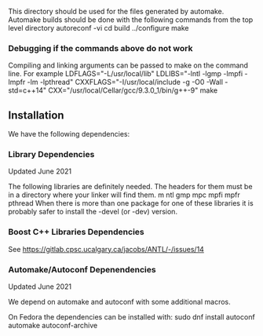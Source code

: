This directory should be used for the files generated by automake.
Automake builds should be done with the following commands from the top level directory
autoreconf -vi 
cd build
../configure
make

### Debugging if the commands above do not work

Compiling and linking arguments can be passed to make on the command line. For example
LDFLAGS="-L/usr/local/lib" LDLIBS="-lntl -lgmp -lmpfi -lmpfr -lm -lpthread" CXXFLAGS="-I/usr/local/include -g -O0 -Wall -std=c++14" CXX="/usr/local/Cellar/gcc/9.3.0_1/bin/g++-9" make

## Installation
We have the following dependencies:
### Library Dependencies 
Updated June 2021

The following libraries are definitely needed.
The headers for them must be in a directory where your linker will find them.
m
ntl 
gmp 
mpc
mpfi 
mpfr 
pthread
When there is more than one package for one of these libraries it is probably safer to install the -devel 
(or -dev) version.

### Boost C++ Libraries Dependencies
See
https://gitlab.cpsc.ucalgary.ca/jacobs/ANTL/-/issues/14

### Automake/Autoconf Depenendencies
Updated June 2021

We depend on automake and autoconf with some additional macros.

On Fedora the dependencies can be installed with: sudo dnf install autoconf automake autoconf-archive


